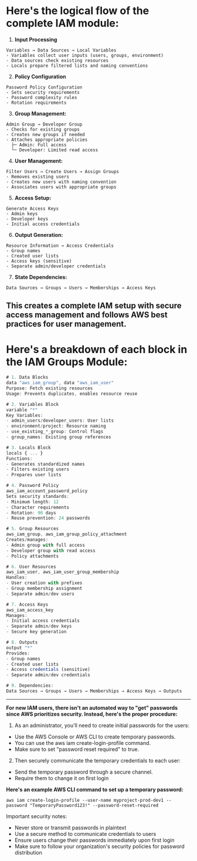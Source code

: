 
# Here's the logical flow of the complete IAM module:

1. **Input Processing**

```hcl
Variables → Data Sources → Local Variables
- Variables collect user inputs (users, groups, environment)
- Data sources check existing resources
- Locals prepare filtered lists and naming conventions
```

2. **Policy Configuration**

```hcl
Password Policy Configuration
- Sets security requirements
- Password complexity rules
- Rotation requirements
```

3. **Group Management:**

```hcl
Admin Group → Developer Group
- Checks for existing groups
- Creates new groups if needed
- Attaches appropriate policies
  ├─ Admin: Full access
  └─ Developer: Limited read access
```

4. **User Management:**

```hcl
Filter Users → Create Users → Assign Groups
- Removes existing users
- Creates new users with naming convention
- Associates users with appropriate groups
```

5. **Access Setup:**

```hcl
Generate Access Keys
- Admin keys
- Developer keys
- Initial access credentials
```

6. **Output Generation:**

```hcl
Resource Information → Access Credentials
- Group names
- Created user lists
- Access keys (sensitive)
- Separate admin/developer credentials
```

7. **State Dependencies:**

```hcl
Data Sources → Groups → Users → Memberships → Access Keys
```

This creates a complete IAM setup with secure access management and follows AWS best practices for user management.
---

# **Here's a breakdown of each block in the IAM Groups Module:**

```jsx
# 1. Data Blocks
data "aws_iam_group", data "aws_iam_user"
Purpose: Fetch existing resources
Usage: Prevents duplicates, enables resource reuse

# 2. Variables Block
variable "*"
Key Variables:
- admin_users/developer_users: User lists
- environment/project: Resource naming
- use_existing_*_group: Control flags
- group_names: Existing group references

# 3. Locals Block
locals { ... }
Functions:
- Generates standardized names
- Filters existing users
- Prepares user lists

# 4. Password Policy
aws_iam_account_password_policy
Sets security standards:
- Minimum length: 12
- Character requirements
- Rotation: 90 days
- Reuse prevention: 24 passwords

# 5. Group Resources
aws_iam_group, aws_iam_group_policy_attachment
Creates/manages:
- Admin group with full access
- Developer group with read access
- Policy attachments

# 6. User Resources
aws_iam_user, aws_iam_user_group_membership
Handles:
- User creation with prefixes
- Group membership assignment
- Separate admin/dev users

# 7. Access Keys
aws_iam_access_key
Manages:
- Initial access credentials
- Separate admin/dev keys
- Secure key generation

# 8. Outputs
output "*"
Provides:
- Group names
- Created user lists
- Access credentials (sensitive)
- Separate admin/dev credentials

# 9. Dependencies:
Data Sources → Groups → Users → Memberships → Access Keys → Outputs
```
---
**For new IAM users, there isn't an automated way to "get" passwords since AWS prioritizes security. Instead, here's the proper procedure:**

1. As an administrator, you'll need to create initial passwords for the users:
  - Use the AWS Console or AWS CLI to create temporary passwords.
  - You can use the aws iam create-login-profile command.
  - Make sure to set "password reset required" to true.
2. Then securely communicate the temporary credentials to each user:
  - Send the temporary password through a secure channel.
  - Require them to change it on first login

**Here's an example AWS CLI command to set up a temporary password:**

```hcl
aws iam create-login-profile --user-name myproject-prod-dev1 --password "TemporaryPassword123!" --password-reset-required
```

Important security notes:

- Never store or transmit passwords in plaintext
- Use a secure method to communicate credentials to users
- Ensure users change their passwords immediately upon first login
- Make sure to follow your organization's security policies for password distribution
